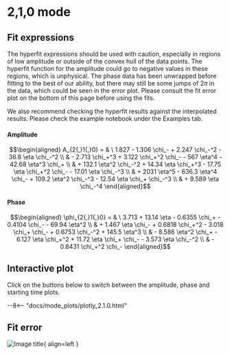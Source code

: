 
# 2,1,0 mode

## Fit expressions

The hyperfit expressions should be used with caution, especially in regions of low amplitude or outside of the convex hull of the data points.
The hyperfit function for the amplitude could go to negative values in these regions, which is unphysical.
The phase data has been unwrapped before fitting to the best of our ability, but there may still be some jumps of $2\pi$ in the data, which could be seen in the error plot.
Please consult the fit error plot on the bottom of this page before using the fits.

We also recommend checking the hyperfit results against the interpolated results. 
Please check the example notebook under the Examples tab.

#### Amplitude
$$\begin{aligned}
A_{2{,}1{,}0} = & \ 1.827 - 1.306 \chi_- + 2.247 \chi_-^2 - 36.8 \eta \chi_-^2 \\ 
 & - 2.713 \chi_+^3 + 3.122 \chi_+^2 \chi_- - 567 \eta^4 - 42.68 \eta^3 \chi_+ \\ 
 & + 132.1 \eta^2 \chi_-^2 + 14.34 \eta \chi_+^3 - 17.75 \eta \chi_+^2 \chi_- - 17.01 \eta \chi_-^3 \\ 
 & + 2031 \eta^5 - 636.3 \eta^4 \chi_- + 109.2 \eta^2 \chi_-^3 - 12.54 \eta \chi_+ \chi_-^3 \\ 
 & + 9.589 \eta \chi_-^4
\end{aligned}$$

#### Phase
$$\begin{aligned}
\phi_{2{,}1{,}0} = & \ 3.713 + 13.14 \eta - 0.6355 \chi_+ - 0.4104 \chi_- - 69.94 \eta^2 \\ 
 & + 1.467 \eta \chi_- + 0.6818 \chi_+^2 - 3.018 \chi_+ \chi_- + 0.6753 \chi_-^2 + 145.5 \eta^3 \\ 
 & - 8.586 \eta^2 \chi_+ - 6.127 \eta \chi_+^2 + 11.72 \eta \chi_+ \chi_- - 3.573 \eta \chi_-^2 \\ 
 & - 0.8431 \chi_+^2 \chi_-
\end{aligned}$$


## Interactive plot

Click on the buttons below to switch between the amplitude, phase and starting time plots.

--8<-- "docs/mode_plots/plotly_2.1.0.html"


## Fit error

![Image title](../mode_plots/fit_err_2.1.0.png){ align=left }
    